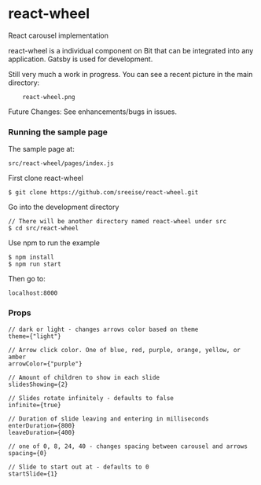 # react-wheel
React carousel implementation

react-wheel is a individual component on Bit that can be integrated into any application.
Gatsby is used for development.

Still very much a work in progress. You can see a recent picture in the main directory:

        react-wheel.png

Future Changes: See enhancements/bugs in issues.

### Running the sample page
The sample page at:
 
    src/react-wheel/pages/index.js

First clone react-wheel

    $ git clone https://github.com/sreeise/react-wheel.git
    
Go into the development directory

    // There will be another directory named react-wheel under src
    $ cd src/react-wheel
    
Use npm to run the example

    $ npm install
    $ npm run start
    
Then go to:

    localhost:8000

### Props

    // dark or light - changes arrows color based on theme
    theme={"light"} 
    
    // Arrow click color. One of blue, red, purple, orange, yellow, or amber
    arrowColor={"purple"}  
    
    // Amount of children to show in each slide
    slidesShowing={2}
    
    // Slides rotate infinitely - defaults to false
    infinite={true}
    
    // Duration of slide leaving and entering in milliseconds
    enterDuration={800} 
    leaveDuration={400}
    
    // one of 0, 8, 24, 40 - changes spacing between carousel and arrows  
    spacing={0}
    
    // Slide to start out at - defaults to 0
    startSlide={1}
